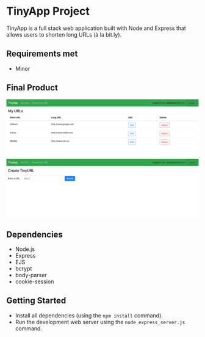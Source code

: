 # TinyApp Project

TinyApp is a full stack web application built with Node and Express that allows users to shorten long URLs (à la bit.ly).

## Requirements met
- Minor

## Final Product

!["My URLs page"](https://github.com/jimhjkim/tinyapp/blob/master/docs/urls-page.png?raw=true)
!["Create URL page"](https://github.com/jimhjkim/tinyapp/blob/master/docs/urlsNew-page.png?raw=true)

## Dependencies

- Node.js
- Express
- EJS
- bcrypt
- body-parser
- cookie-session

## Getting Started

- Install all dependencies (using the `npm install` command).
- Run the development web server using the `node express_server.js` command.
